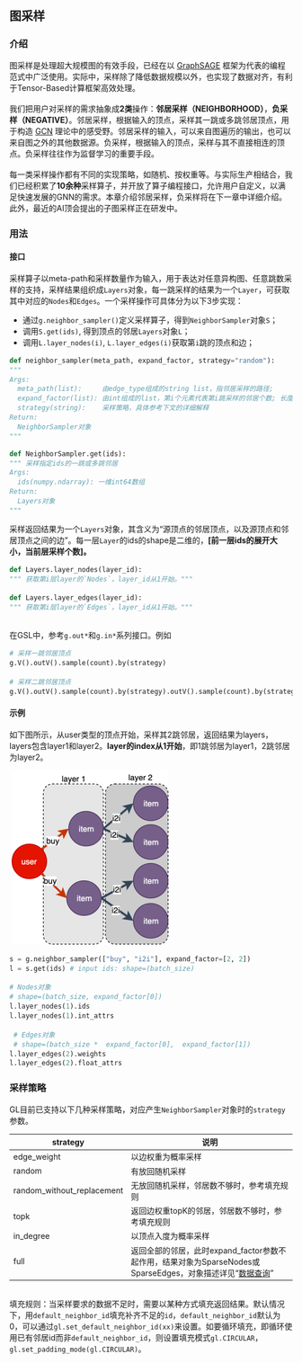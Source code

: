 ## 图采样

<a name="fOsGk"></a>
### 介绍
图采样是处理超大规模图的有效手段，已经在以 [GraphSAGE](https://arxiv.org/abs/1706.02216) 框架为代表的编程范式中广泛使用。实际中，采样除了降低数据规模以外，也实现了数据对齐，有利于Tensor-Based计算框架高效处理。<br />
<br />我们把用户对采样的需求抽象成**2类**操作：**邻居采样（NEIGHBORHOOD）**，**负采样（NEGATIVE）**。邻居采样，根据输入的顶点，采样其一跳或多跳邻居顶点，用于构造 [GCN](https://arxiv.org/abs/1609.02907) 理论中的感受野。邻居采样的输入，可以来自图遍历的输出，也可以来自图之外的其他数据源。负采样，根据输入的顶点，采样与其不直接相连的顶点。负采样往往作为监督学习的重要手段。<br />
<br />每一类采样操作都有不同的实现策略，如随机、按权重等。与实际生产相结合，我们已经积累了**10余种**采样算子，并开放了算子编程接口，允许用户自定义，以满足快速发展的GNN的需求。本章介绍邻居采样，负采样将在下一章中详细介绍。此外，最近的AI顶会提出的子图采样正在研发中。<br />

<a name="gvEnk"></a>
### 用法
<a name="OI8t6"></a>
#### 接口
采样算子以meta-path和采样数量作为输入，用于表达对任意异构图、任意跳数采样的支持，采样结果组织成`Layers`对象，每一跳采样的结果为一个`Layer`，可获取其中对应的`Nodes`和`Edges`。一个采样操作可具体分为以下3步实现：

- 通过`g.neighbor_sampler()`定义采样算子，得到`NeighborSampler`对象`S`；
- 调用`S.get(ids)`, 得到顶点的邻居`Layers`对象`L`；
- 调用`L.layer_nodes(i)`, `L.layer_edges(i)`获取第`i`跳的顶点和边；



```python
def neighbor_sampler(meta_path, expand_factor, strategy="random"):
"""
Args:
  meta_path(list):     由edge_type组成的string list，指邻居采样的路径;
  expand_factor(list): 由int组成的list，第i个元素代表第i跳采样的邻居个数; 长度必须与meta_path一致
  strategy(string):    采样策略，具体参考下文的详细解释
Return:
  NeighborSampler对象
"""
```

```python
def NeighborSampler.get(ids):
""" 采样指定ids的一跳或多跳邻居
Args:
  ids(numpy.ndarray): 一维int64数组
Return:
  Layers对象
"""
```

采样返回结果为一个`Layers`对象，其含义为“源顶点的邻居顶点，以及源顶点和邻居顶点之间的边”。每一层`Layer`的ids的shape是二维的，**[前一层ids的展开大小，当前层采样个数]。**

```python
def Layers.layer_nodes(layer_id):
""" 获取第i层layer的`Nodes`，layer_id从1开始。"""
    
def Layers.layer_edges(layer_id):
""" 获取第i层layer的`Edges`，layer_id从1开始。"""
```

<br />在GSL中，参考`g.out*`和`g.in*`系列接口。例如

```python
# 采样一跳邻居顶点
g.V().outV().sample(count).by(strategy)

# 采样二跳邻居顶点
g.V().outV().sample(count).by(strategy).outV().sample(count).by(strategy)
```


<a name="j0egY"></a>
#### 示例
如下图所示，从user类型的顶点开始，采样其2跳邻居，返回结果为layers，layers包含layer1和layer2。**layer的index从1开始**，即1跳邻居为layer1，2跳邻居为layer2。

​
![2-hop-sampling](../../../../images/2-hop-sampling.png)

```python
s = g.neighbor_sampler(["buy", "i2i"], expand_factor=[2, 2])
l = s.get(ids) # input ids: shape=(batch_size)

# Nodes对象
# shape=(batch_size, expand_factor[0])
l.layer_nodes(1).ids
l.layer_nodes(1).int_attrs

 # Edges对象
 # shape=(batch_size *  expand_factor[0],  expand_factor[1])
l.layer_edges(2).weights
l.layer_edges(2).float_attrs
```


<a name="UpHHt"></a>
### 采样策略
GL目前已支持以下几种采样策略，对应产生`NeighborSampler`对象时的`strategy`参数。

| **strategy** | **说明** |
| --- | --- |
| edge_weight | 以边权重为概率采样 |
| random | 有放回随机采样 |
| random_without_replacement | 无放回随机采样，邻居数不够时，参考填充规则 |
| topk | 返回边权重topK的邻居，邻居数不够时，参考填充规则 |
| in_degree | 以顶点入度为概率采样 |
| full | 返回全部的邻居，此时expand_factor参数不起作用，结果对象为SparseNodes或SparseEdges，对象描述详见“[数据查询](graph_query.md#数据查询)” |


<br />填充规则：当采样要求的数据不足时，需要以某种方式填充返回结果。默认情况下，用`default_neighbor_id`填充补齐不足的`id`，`default_neighbor_id`默认为0，可以通过`gl.set_default_neighbor_id(xx)`来设置。如要循环填充，即循环使用已有邻居id而非`default_neighbor_id`，则设置填充模式`gl.CIRCULAR`，`gl.set_padding_mode(gl.CIRCULAR)`。

